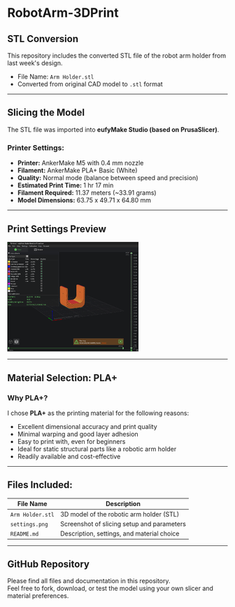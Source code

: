 # RobotArm-3DPrint


## STL Conversion
This repository includes the converted STL file of the robot arm holder from last week's design.

- File Name: `Arm Holder.stl`
- Converted from original CAD model to `.stl` format

---

## Slicing the Model
The STL file was imported into **eufyMake Studio (based on PrusaSlicer)**.

### Printer Settings:
- **Printer:** AnkerMake M5 with 0.4 mm nozzle
- **Filament:** AnkerMake PLA+ Basic (White)
- **Quality:** Normal mode (balance between speed and precision)
- **Estimated Print Time:** 1 hr 17 min
- **Filament Required:** 11.37 meters (~33.91 grams)
- **Model Dimensions:** 63.75 x 49.71 x 64.80 mm

---

## Print Settings Preview

<img src="settings.png" alt="Slicer Preview" width="300"/>

---

## Material Selection: PLA+
### Why PLA+?
I chose **PLA+** as the printing material for the following reasons:
- Excellent dimensional accuracy and print quality
- Minimal warping and good layer adhesion
- Easy to print with, even for beginners
- Ideal for static structural parts like a robotic arm holder
- Readily available and cost-effective

---

## Files Included:
| File Name        | Description                                  |
|------------------|----------------------------------------------|
| `Arm Holder.stl` | 3D model of the robotic arm holder (STL)     |
| `settings.png`   | Screenshot of slicing setup and parameters   |
| `README.md`      | Description, settings, and material choice   |

---

## GitHub Repository
Please find all files and documentation in this repository.  
Feel free to fork, download, or test the model using your own slicer and material preferences.
